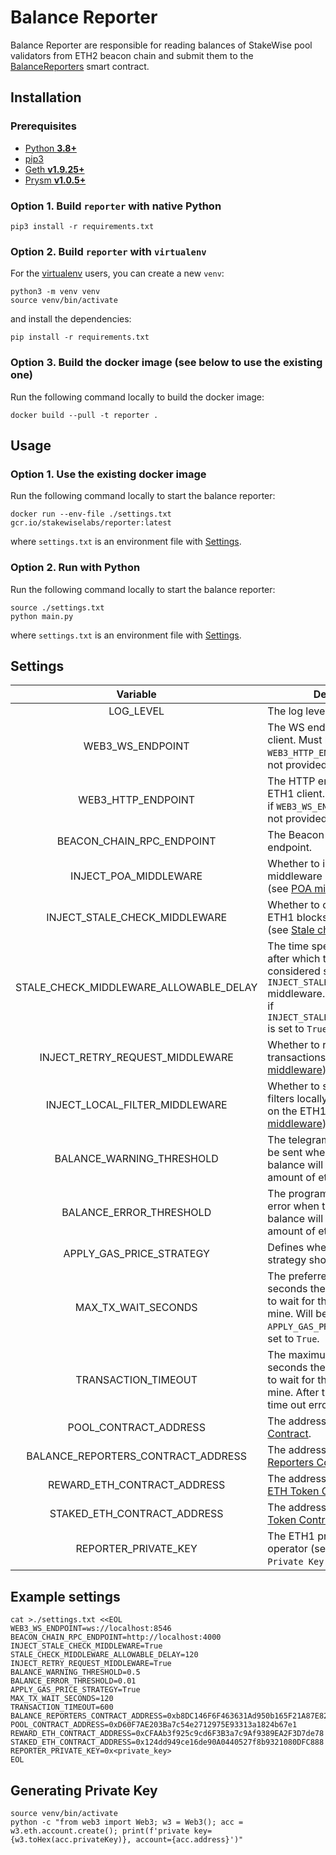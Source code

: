 # Balance Reporter

Balance Reporter are responsible for reading balances of StakeWise pool validators from ETH2 beacon chain and submit
them to the [BalanceReporters](https://github.com/stakewise/contracts/blob/0b7a80e0f8fe0ffcc428fcf4392955b636dc723e/contracts/BalanceReporters.sol) smart contract.

## Installation

### Prerequisites

- [Python **3.8+**](https://www.python.org/about/gettingstarted/)
- [pip3](https://pip.pypa.io/en/stable/installing/)
- [Geth **v1.9.25+**](https://github.com/ethereum/go-ethereum)
- [Prysm **v1.0.5+**](https://github.com/prysmaticlabs/prysm)

### Option 1. Build `reporter` with native Python

```shell script
pip3 install -r requirements.txt
```

### Option 2. Build `reporter` with `virtualenv`

For the [virtualenv](https://virtualenv.pypa.io/en/latest/) users, you can create a new `venv`:

```shell script
python3 -m venv venv
source venv/bin/activate
```

and install the dependencies:

```shell script
pip install -r requirements.txt
```

### Option 3. Build the docker image (see below to use the existing one)

Run the following command locally to build the docker image:

```shell script
docker build --pull -t reporter .
```

## Usage

### Option 1. Use the existing docker image

Run the following command locally to start the balance reporter:

```shell script
docker run --env-file ./settings.txt gcr.io/stakewiselabs/reporter:latest
```

where `settings.txt` is an environment file with [Settings](#settings).

### Option 2. Run with Python

Run the following command locally to start the balance reporter:

```shell script
source ./settings.txt
python main.py
```

where `settings.txt` is an environment file with [Settings](#settings).

## Settings

|                Variable                | Description                                                                                                                                                                                             | Required | Default |
|:--------------------------------------:|---------------------------------------------------------------------------------------------------------------------------------------------------------------------------------------------------------|----------|---------|
| LOG_LEVEL                              | The log level of the program.                                                                                                                                                                           | No       | DEBUG   |
| WEB3_WS_ENDPOINT                       | The WS endpoint to the ETH1 client. Must be specified if `WEB3_HTTP_ENDPOINT` endpoint is not provided.                                                                                                 | No       | -       |
| WEB3_HTTP_ENDPOINT                     | The HTTP endpoint to the ETH1 client. Must be specified if `WEB3_WS_ENDPOINT` endpoint is not provided.                                                                                                 | No       | -       |
| BEACON_CHAIN_RPC_ENDPOINT              | The Beacon Chain RPC HTTP endpoint.                                                                                                                                                                     | Yes      | -       |
| INJECT_POA_MIDDLEWARE                  | Whether to inject POA middleware into Web3 client (see [POA middleware](https://web3py.readthedocs.io/en/stable/middleware.html#geth-style-proof-of-authority)).                                        | No       | False   |
| INJECT_STALE_CHECK_MIDDLEWARE          | Whether to check for stale ETH1 blocks in Web3 client (see [Stale check middleware](https://web3py.readthedocs.io/en/stable/middleware.html#stalecheck)).                                               | No       | False   |
| STALE_CHECK_MIDDLEWARE_ALLOWABLE_DELAY | The time specified in seconds after which the block is considered stale in `INJECT_STALE_CHECK_MIDDLEWARE` middleware. Must be specified if `INJECT_STALE_CHECK_MIDDLEWARE` is set to `True`.           | No       | -       |
| INJECT_RETRY_REQUEST_MIDDLEWARE        | Whether to retry failed transactions (see [Retry middleware](https://web3py.readthedocs.io/en/stable/middleware.html#httprequestretry)).                                                                | No       | False   |
| INJECT_LOCAL_FILTER_MIDDLEWARE         | Whether to store log event filters locally instead of storing on the ETH1 node (see [Local middleware](https://web3py.readthedocs.io/en/stable/middleware.html#locally-managed-log-and-block-filters)). | No       | False   |
| BALANCE_WARNING_THRESHOLD              | The telegram notification will be sent when the reporter's balance will drop below such amount of ether.                                                                                                | Yes      | -       |
| BALANCE_ERROR_THRESHOLD                | The program will exit with an error when the reporter's balance will drop below such amount of ether.                                                                                                   | Yes      | -       |
| APPLY_GAS_PRICE_STRATEGY               | Defines whether the gas strategy should be applied.                                                                                                                                                     | No       | False   |
| MAX_TX_WAIT_SECONDS                    | The preferred number of seconds the reporter is willing to wait for the transaction to mine. Will be applied only if `APPLY_GAS_PRICE_STRATEGY` is set to `True`.                                       | No       | 120     |
| TRANSACTION_TIMEOUT                    | The maximum number of seconds the reporter is willing to wait for the transaction to mine. After that it will throw time out error.                                                                     | Yes      | -       |
| POOL_CONTRACT_ADDRESS                  | The address of the [Pool Contract](https://github.com/stakewise/contracts/blob/0b7a80e0f8fe0ffcc428fcf4392955b636dc723e/contracts/collectors/Pool.sol).                                                 | Yes      | -       |
| BALANCE_REPORTERS_CONTRACT_ADDRESS     | The address of the [Balance Reporters Contract](https://github.com/stakewise/contracts/blob/0b7a80e0f8fe0ffcc428fcf4392955b636dc723e/contracts/BalanceReporters.sol).                                   | Yes      | -       |
| REWARD_ETH_CONTRACT_ADDRESS            | The address of the [Reward ETH Token Contract](https://github.com/stakewise/contracts/blob/0b7a80e0f8fe0ffcc428fcf4392955b636dc723e/contracts/tokens/RewardEthToken.sol).                               | Yes      | -       |
| STAKED_ETH_CONTRACT_ADDRESS            | The address of the  [Staked ETH Token Contract](https://github.com/stakewise/contracts/blob/0b7a80e0f8fe0ffcc428fcf4392955b636dc723e/contracts/tokens/StakedEthToken.sol).                              | Yes      | -       |
| REPORTER_PRIVATE_KEY                   | The ETH1 private key of the operator (see `Generating Private Key` below).                                                                                                            | Yes      | -       |

## Example settings

```shell script
cat >./settings.txt <<EOL
WEB3_WS_ENDPOINT=ws://localhost:8546
BEACON_CHAIN_RPC_ENDPOINT=http://localhost:4000
INJECT_STALE_CHECK_MIDDLEWARE=True
STALE_CHECK_MIDDLEWARE_ALLOWABLE_DELAY=120
INJECT_RETRY_REQUEST_MIDDLEWARE=True
BALANCE_WARNING_THRESHOLD=0.5
BALANCE_ERROR_THRESHOLD=0.01
APPLY_GAS_PRICE_STRATEGY=True
MAX_TX_WAIT_SECONDS=120
TRANSACTION_TIMEOUT=600
BALANCE_REPORTERS_CONTRACT_ADDRESS=0xb8DC146F6F463631Ad950b165F21A87E824eFA0b
POOL_CONTRACT_ADDRESS=0xD60F7AE203Ba7c54e2712975E93313a1824b67e1
REWARD_ETH_CONTRACT_ADDRESS=0xCFAAb3f925c9cd6F3B3a7c9Af9389EA2F3D7de78
STAKED_ETH_CONTRACT_ADDRESS=0x124dd949ce16de90A0440527f8b9321080DFC888
REPORTER_PRIVATE_KEY=0x<private_key>
EOL
```

## Generating Private Key

```shell script
source venv/bin/activate
python -c "from web3 import Web3; w3 = Web3(); acc = w3.eth.account.create(); print(f'private key={w3.toHex(acc.privateKey)}, account={acc.address}')"
```